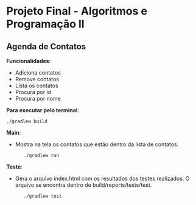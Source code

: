# Projeto Final - Algoritmos e Programação ll

## Agenda de Contatos

**Funcionalidades**:
- Adiciona contatos
- Remove contatos
- Lista os contatos
- Procura por id
- Procura por nome

**Para executar pelo terminal**:

    ./gradlew build

**Main**:
- Mostra na tela os contatos que estão dentro da lista de contatos.

         ./gradlew run

**Teste**:
- Gera o arquivo index.html com os resultados dos testes realizados. O arquivo se encontra dentro de build/reports/tests/test.

         ./gradlew test


